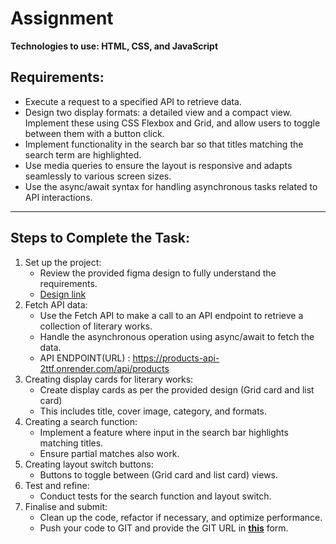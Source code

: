 # Assignment

**Technologies to use: HTML, CSS, and JavaScript**

## Requirements:

- Execute a request to a specified API to retrieve data.
- Design two display formats: a detailed view and a compact view. Implement these using CSS Flexbox and Grid, and allow users to toggle between them with a button click.
- Implement functionality in the search bar so that titles matching the search term are highlighted.
- Use media queries to ensure the layout is responsive and adapts seamlessly to various screen sizes.
- Use the async/await syntax for handling asynchronous tasks related to API interactions.

---

## Steps to Complete the Task:

1. Set up the project:
    - Review the provided figma design to fully understand the requirements.
    - [Design link](https://www.figma.com/file/oBLOQbUYDFo4mFntQlxdpF/Assignment?type=whiteboard&node-id=0%3A1&t=Mj3X2ZIqAwE7MqXP-1)
2. Fetch API data:
    - Use the Fetch API to make a call to an API endpoint to retrieve a collection of literary works.
    - Handle the asynchronous operation using async/await to fetch the data.
    - API ENDPOINT(URL) : https://products-api-2ttf.onrender.com/api/products
3. Creating display cards for literary works:
    - Create display cards as per the provided design (Grid card and list card)
    - This includes title, cover image, category, and formats.
4. Creating a search function:
    - Implement a feature where input in the search bar highlights matching titles.
    - Ensure partial matches also work.
5. Creating layout switch buttons:
    - Buttons to toggle between (Grid card and list card) views.
6. Test and refine:
    - Conduct tests for the search function and layout switch.
7. Finalise and submit:
    - Clean up the code, refactor if necessary, and optimize performance.
    - Push your code to GIT and provide the GIT URL in [**this**](https://forms.gle/JzQuoFSnAYHE5ywi6) form.
